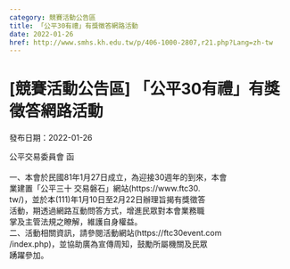 ```yaml
---
category: 競賽活動公告區
title: 「公平30有禮」有獎徵答網路活動
date: 2022-01-26
href: http://www.smhs.kh.edu.tw/p/406-1000-2807,r21.php?Lang=zh-tw
---
```


# [競賽活動公告區] 「公平30有禮」有獎徵答網路活動

發布日期：2022-01-26

<div><div></div><div>公平交易委員會 函<br><br> 一、本會於民國81年1月27日成立，為迎接30週年的到來，本會<br> 業建置「公平三十 交易磐石」網站(https://www.ftc30.<br> tw/)，並於本(111)年1月10日至2月22日辦理旨揭有獎徵答<br> 活動，期透過網路互動問答方式，增進民眾對本會業務職<br> 掌及主管法規之瞭解，維護自身權益。<br> 二、活動相關資訊，請參閱活動網站(https://ftc30event.com<br> /index.php)，並協助廣為宣傳周知，鼓勵所屬機關及民眾<br> 踴躍參加。</div></div>

